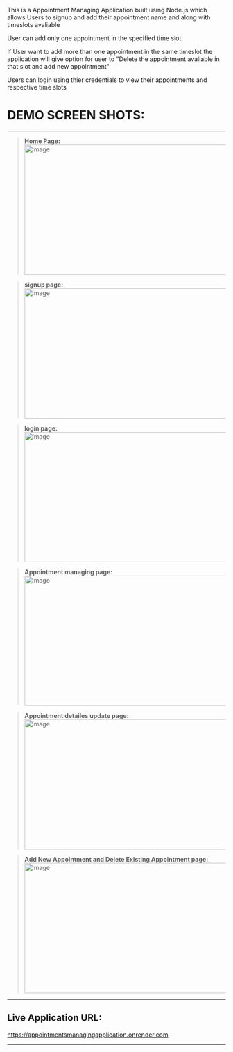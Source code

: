 This is a Appointment Managing Application built using Node.js which allows
Users to signup and add their appointment name and along with timeslots avaliable

User can add only one appointment in the specified time slot.

If User want to add more than one appointment in the same timeslot the application will give
option for user to "Delete the appointment avaliable in that slot and add new appointment"

Users can login using thier credentials to view their appointments and respective time slots

# **DEMO SCREEN SHOTS**:

---
> **Home Page:**  
> <img  width="500"  height="300"  alt="image"  src="https://user-images.githubusercontent.com/113211361/222783721-2f89b15e-81ee-47b2-9adc-08890b6240aa.png">

> **signup page:**
> <img  width="500"  height="300"  alt="image"  src="https://user-images.githubusercontent.com/113211361/222784091-e5806294-4888-4668-8bd3-6c0ac73bc206.png">

> **login page:**
> <img  width="500"  height="300"  alt="image"  src="https://user-images.githubusercontent.com/113211361/222784305-792f69a8-d5a4-412a-9260-456890e6dfa6.png">

> **Appointment managing page:**  
> <img  width="500"  height="300"  alt="image"  src="https://user-images.githubusercontent.com/113211361/222784670-915b6d00-8755-4600-a8f8-18da2e251536.png">

> **Appointment detailes update page:**
> <img  width="500"  height="300"  alt="image"  src="https://user-images.githubusercontent.com/113211361/222784968-ef7db1e1-139a-4d0b-82a6-cc225d5e7df1.png">

> **Add New Appointment and Delete Existing Appointment page:**
> <img  width="500"  height="300"  alt="image"  src="https://user-images.githubusercontent.com/113211361/222784968-ef7db1e1-139a-4d0b-82a6-cc225d5e7df1.png">

---

## Live Application URL:

https://appointmentsmanagingapplication.onrender.com

---
